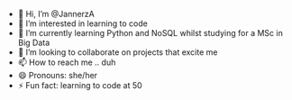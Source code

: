 - 👋 Hi, I’m @JannerzA
- 👀 I’m interested in learning to code
- 🌱 I’m currently learning Python and NoSQL whilst studying for a MSc in Big Data
- 💞️ I’m looking to collaborate on projects that excite me
- 📫 How to reach me .. duh 
- 😄 Pronouns: she/her
- ⚡ Fun fact: learning to code at 50

<!---
JannerzA/JannerzA is a ✨ special ✨ repository because its `README.md` (this file) appears on your GitHub profile.
You can click the Preview link to take a look at your changes.
--->

